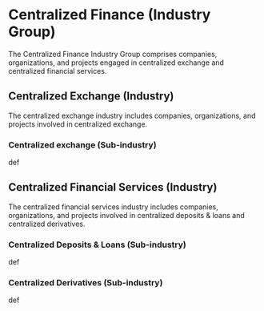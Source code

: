 # Centralized Finance (Industry Group)

The Centralized Finance Industry Group comprises companies, organizations, and projects engaged in centralized exchange and centralized financial services.



## Centralized Exchange (Industry)

The centralized exchange industry includes companies, organizations, and projects involved in centralized exchange.

### Centralized exchange (Sub-industry)

def



## Centralized Financial Services (Industry)

The centralized financial services industry includes companies, organizations, and projects involved in centralized deposits & loans and centralized derivatives.

### Centralized Deposits & Loans (Sub-industry)

def

### Centralized Derivatives (Sub-industry)

def
